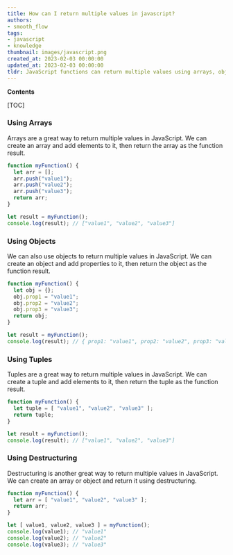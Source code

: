 ```yaml
---
title: How can I return multiple values in javascript?
authors:
- smooth_flow
tags:
- javascript
- knowledge
thumbnail: images/javascript.png
created_at: 2023-02-03 00:00:00
updated_at: 2023-02-03 00:00:00
tldr: JavaScript functions can return multiple values using arrays, objects, or by using the arguments object.
---
```


**Contents**

[TOC]

### Using Arrays

Arrays are a great way to return multiple values in JavaScript. We can create an array and add elements to it, then return the array as the function result. 

```javascript
function myFunction() {
  let arr = [];
  arr.push("value1");
  arr.push("value2");
  arr.push("value3");
  return arr;
}

let result = myFunction();
console.log(result); // ["value1", "value2", "value3"]
```

### Using Objects

We can also use objects to return multiple values in JavaScript. We can create an object and add properties to it, then return the object as the function result. 

```javascript
function myFunction() {
  let obj = {};
  obj.prop1 = "value1";
  obj.prop2 = "value2";
  obj.prop3 = "value3";
  return obj;
}

let result = myFunction();
console.log(result); // { prop1: "value1", prop2: "value2", prop3: "value3" }
```

### Using Tuples

Tuples are a great way to return multiple values in JavaScript. We can create a tuple and add elements to it, then return the tuple as the function result. 

```javascript
function myFunction() {
  let tuple = [ "value1", "value2", "value3" ];
  return tuple;
}

let result = myFunction();
console.log(result); // ["value1", "value2", "value3"]
```

### Using Destructuring

Destructuring is another great way to return multiple values in JavaScript. We can create an array or object and return it using destructuring. 

```javascript
function myFunction() {
  let arr = [ "value1", "value2", "value3" ];
  return arr;
}

let [ value1, value2, value3 ] = myFunction();
console.log(value1); // "value1"
console.log(value2); // "value2"
console.log(value3); // "value3"
```

